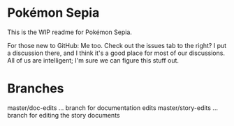 # Pokémon Sepia
This is the WIP readme for Pokémon Sepia. 

For those new to GitHub: Me too. Check out the issues tab to the right? I put a discussion there, and I think it's a good place for most of our discussions. All of us are intelligent; I'm sure we can figure this stuff out.

# Branches

master/doc-edits ... branch for documentation edits
master/story-edits ... branch for editing the story documents
